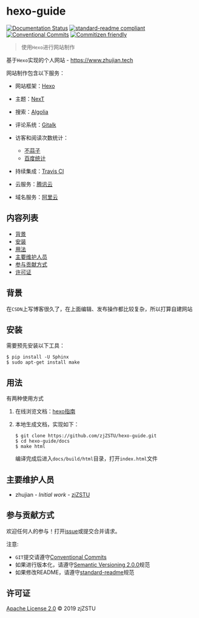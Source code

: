 # hexo-guide

[![Documentation Status](https://readthedocs.org/projects/hexo-guide/badge/?version=latest)](https://hexo-guide.readthedocs.io/zh_CN/latest/?badge=latest) [![standard-readme compliant](https://img.shields.io/badge/standard--readme-OK-green.svg?style=flat-square)](https://github.com/RichardLitt/standard-readme) [![Conventional Commits](https://img.shields.io/badge/Conventional%20Commits-1.0.0-yellow.svg)](https://conventionalcommits.org) [![Commitizen friendly](https://img.shields.io/badge/commitizen-friendly-brightgreen.svg)](http://commitizen.github.io/cz-cli/)

> 使用`Hexo`进行网站制作

基于`Hexo`实现的个人网站 - https://www.zhujian.tech

网站制作包含以下服务：

* 网站框架：[Hexo](https://hexo.io)

* 主题：[NexT](https://github.com/zjZSTU/hexo-theme-next)

* 搜索：[Algolia](https://hexo-guide.readthedocs.io/zh_CN/latest/third-service/[Algolia]%E7%BD%91%E7%AB%99%E6%90%9C%E7%B4%A2.html)

* 评论系统：[Gitalk](https://hexo-guide.readthedocs.io/zh_CN/latest/third-service/[Gitalk]%E8%AF%84%E8%AE%BA%E7%B3%BB%E7%BB%9F.html)

* 访客和阅读次数统计：
    * [不蒜子](https://hexo-guide.readthedocs.io/zh_CN/latest/third-service/[%E4%B8%8D%E8%92%9C%E5%AD%90]%E6%96%87%E7%AB%A0%E9%98%85%E8%AF%BB%E6%AC%A1%E6%95%B0.html)
    * [百度统计](https://tongji.baidu.com/web/27249108/welcome/login)

* 持续集成：[Travis CI](https://hexo-guide.readthedocs.io/zh_CN/latest/third-service/[Travis%20CI]%E6%8C%81%E7%BB%AD%E9%9B%86%E6%88%90.html)

* 云服务：[腾讯云](https://cloud.tencent.com/?fromSource=gwzcw.1736893.1736893.1736893&gclid=Cj0KCQjwjYHpBRC4ARIsAI-3GkHCQESLZ49VY6v9zVtEgSVlnywvjdYO6VS7QN9Ia-vCQD1mQa0J8ywaAvdCEALw_wcB)

* 域名服务：[阿里云](https://wanwang.aliyun.com/domain/com/?spm=5176.10695662.1158081.1.59854234GbQWbo)

## 内容列表

- [背景](#背景)
- [安装](#安装)
- [用法](#用法)
- [主要维护人员](#主要维护人员)
- [参与贡献方式](#参与贡献方式)
- [许可证](#许可证)

## 背景

在`CSDN`上写博客很久了，在上面编辑、发布操作都比较复杂，所以打算自建网站

## 安装

需要预先安装以下工具：

```
$ pip install -U Sphinx
$ sudo apt-get install make
```

## 用法

有两种使用方式

1. 在线浏览文档：[hexo指南](https://hexo-guide.readthedocs.io/zh_CN/latest/)

2. 本地生成文档，实现如下：

    ```
    $ git clone https://github.com/zjZSTU/hexo-guide.git
    $ cd hexo-guide/docs
    $ make html
    ```
    编译完成后进入`docs/build/html`目录，打开`index.html`文件

## 主要维护人员

* zhujian - *Initial work* - [zjZSTU](https://github.com/zjZSTU)

## 参与贡献方式

欢迎任何人的参与！打开[issue](https://github.com/zjZSTU/hexo-guide/issues)或提交合并请求。

注意:

* `GIT`提交请遵守[Conventional Commits](https://www.conventionalcommits.org/en/v1.0.0-beta.4/)
* 如果进行版本化，请遵守[Semantic Versioning 2.0.0](https://semver.org)规范
* 如果修改README，请遵守[standard-readme](https://github.com/RichardLitt/standard-readme)规范

## 许可证

[Apache License 2.0](LICENSE) © 2019 zjZSTU
